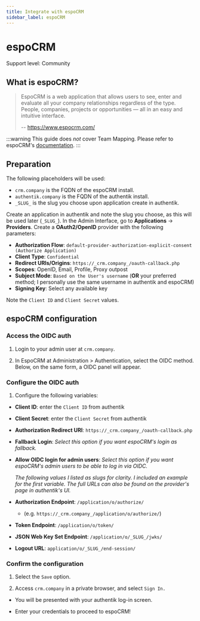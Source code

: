 ```yaml
---
title: Integrate with espoCRM
sidebar_label: espoCRM
---
```


# espoCRM

<span class="badge badge--secondary">Support level: Community</span>

## What is espoCRM?

> EspoCRM is a web application that allows users to see, enter and evaluate all your company relationships regardless of the type. People, companies, projects or opportunities — all in an easy and intuitive interface.
>
> -- https://www.espocrm.com/

:::warning
This guide does _not_ cover Team Mapping. Please refer to espoCRM's [documentation](https://docs.espocrm.com/administration/oidc/#team-mapping).
:::

## Preparation

The following placeholders will be used:

-   `crm.company` is the FQDN of the espoCRM install. 
-   `authentik.company` is the FQDN of the authentik install.
- `_SLUG_` is the slug you choose upon application create in authentik.

Create an application in authentik and note the slug you choose, as this will be used later (`_SLUG_`).
In the Admin Interface, go to **Applications** -> **Providers**. Create a **OAuth2/OpenID** provider with the following parameters:

- **Authorization Flow**: `default-provider-authorization-explicit-consent (Authorize Application)`
- **Client Type**: `Confidential`
- **Redirect URIs/Origins**: `https://_crm.company_/oauth-callback.php`
- **Scopes**: OpenID, Email, Profile, Proxy outpost
- **Subject Mode**: `Based on the User's username` (**OR** your preferred method; I personally use the same username in authentik and espoCRM)
- **Signing Key**: Select any available key

Note the `Client ID` and `Client Secret` values. 

## espoCRM configuration
### Access the OIDC auth
1. Login to your admin user at `crm.company`.

2. In EspoCRM at Administration > Authentication, select the OIDC method. Below, on the same form, a OIDC panel will appear.

### Configure the OIDC auth
1. Configure the following variables:
- **Client ID**: enter the `Client ID` from authentik
- **Client Secret**: enter the `Client Secret` from authentik 
- **Authorization Redirect URI**: `https://_crm.company_/oauth-callback.php`
- **Fallback Login**: _Select this option if you want espoCRM's login as fallback._
- **Allow OIDC login for admin users**: _Select this option if you want espoCRM's admin users to be able to log in via OIDC._

    _The following values I listed as slugs for clarity. I included an example for the first variable.
The full URLs can also be found on the provider's page in authentik's UI._

- **Authorization Endpoint**: `/application/o/authorize/`
    - (e.g. `https://_crm.company_/application/o/authorize/`)
- **Token Endpoint**: `/application/o/token/`
- **JSON Web Key Set Endpoint**: `/application/o/_SLUG_/jwks/`
- **Logout URL**: `application/o/_SLUG_/end-session/`

### Confirm the configuration 
1. Select the `Save` option.

2. Access `crm.company` in a private browser, and select `Sign In.`
- You will be presented with your authentik log-in screen.

- Enter your credentials to proceed to espoCRM!
